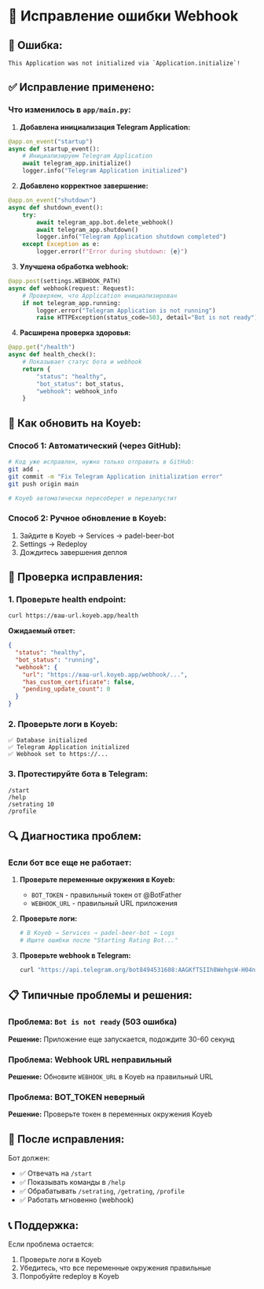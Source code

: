 # 🔧 Исправление ошибки Webhook

## 🐛 **Ошибка:**
```
This Application was not initialized via `Application.initialize`!
```

## ✅ **Исправление применено:**

### **Что изменилось в `app/main.py`:**

1. **Добавлена инициализация Telegram Application:**
```python
@app.on_event("startup")
async def startup_event():
    # Инициализируем Telegram Application
    await telegram_app.initialize()
    logger.info("Telegram Application initialized")
```

2. **Добавлено корректное завершение:**
```python
@app.on_event("shutdown")
async def shutdown_event():
    try:
        await telegram_app.bot.delete_webhook()
        await telegram_app.shutdown()
        logger.info("Telegram Application shutdown completed")
    except Exception as e:
        logger.error(f"Error during shutdown: {e}")
```

3. **Улучшена обработка webhook:**
```python
@app.post(settings.WEBHOOK_PATH)
async def webhook(request: Request):
    # Проверяем, что Application инициализирован
    if not telegram_app.running:
        logger.error("Telegram Application is not running")
        raise HTTPException(status_code=503, detail="Bot is not ready")
```

4. **Расширена проверка здоровья:**
```python
@app.get("/health")
async def health_check():
    # Показывает статус бота и webhook
    return {
        "status": "healthy",
        "bot_status": bot_status,
        "webhook": webhook_info
    }
```

## 🚀 **Как обновить на Koyeb:**

### **Способ 1: Автоматический (через GitHub):**
```bash
# Код уже исправлен, нужно только отправить в GitHub:
git add .
git commit -m "Fix Telegram Application initialization error"
git push origin main

# Koyeb автоматически пересоберет и перезапустит
```

### **Способ 2: Ручное обновление в Koyeb:**
1. Зайдите в Koyeb → Services → padel-beer-bot
2. Settings → Redeploy
3. Дождитесь завершения деплоя

## 🧪 **Проверка исправления:**

### **1. Проверьте health endpoint:**
```bash
curl https://ваш-url.koyeb.app/health
```

**Ожидаемый ответ:**
```json
{
  "status": "healthy",
  "bot_status": "running",
  "webhook": {
    "url": "https://ваш-url.koyeb.app/webhook/...",
    "has_custom_certificate": false,
    "pending_update_count": 0
  }
}
```

### **2. Проверьте логи в Koyeb:**
```
✅ Database initialized
✅ Telegram Application initialized
✅ Webhook set to https://...
```

### **3. Протестируйте бота в Telegram:**
```
/start
/help
/setrating 10
/profile
```

## 🔍 **Диагностика проблем:**

### **Если бот все еще не работает:**

1. **Проверьте переменные окружения в Koyeb:**
   - `BOT_TOKEN` - правильный токен от @BotFather
   - `WEBHOOK_URL` - правильный URL приложения

2. **Проверьте логи:**
   ```bash
   # В Koyeb → Services → padel-beer-bot → Logs
   # Ищите ошибки после "Starting Rating Bot..."
   ```

3. **Проверьте webhook в Telegram:**
   ```bash
   curl "https://api.telegram.org/bot8494531608:AAGKfT5IIh8WehgsW-H04nG6pR1mQB_KD4o/getWebhookInfo"
   ```

## 📋 **Типичные проблемы и решения:**

### **Проблема:** `Bot is not ready` (503 ошибка)
**Решение:** Приложение еще запускается, подождите 30-60 секунд

### **Проблема:** Webhook URL неправильный
**Решение:** Обновите `WEBHOOK_URL` в Koyeb на правильный URL

### **Проблема:** BOT_TOKEN неверный
**Решение:** Проверьте токен в переменных окружения Koyeb

## 🎯 **После исправления:**

Бот должен:
- ✅ Отвечать на `/start`
- ✅ Показывать команды в `/help`
- ✅ Обрабатывать `/setrating`, `/getrating`, `/profile`
- ✅ Работать мгновенно (webhook)

## 📞 **Поддержка:**

Если проблема остается:
1. Проверьте логи в Koyeb
2. Убедитесь, что все переменные окружения правильные
3. Попробуйте redeploy в Koyeb
